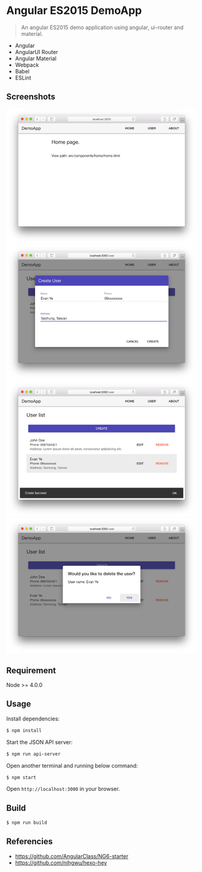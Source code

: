 # Angular ES2015 DemoApp

> An angular ES2015 demo application using angular, ui-router and material.

- Angular
- AngularUI Router
- Angular Material
- Webpack
- Babel
- ESLint

## Screenshots

![](screenshots/01.png)
![](screenshots/02.png)
![](screenshots/03.png)
![](screenshots/04.png)

## Requirement

Node >= 4.0.0

## Usage

Install dependencies:
```sh
$ npm install
```

Start the JSON API server:
```sh
$ npm run api-server
```

Open another terminal and running below command:
```sh
$ npm start
```

Open `http://localhost:3000` in your browser.

## Build

```sh
$ npm run build
```

## Referencies
- https://github.com/AngularClass/NG6-starter
- https://github.com/nihgwu/hexo-hey
